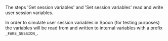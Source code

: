 The steps 'Get session variables' and 'Set session variables' read and write user session variables.

In order to simulate user session variables in Spoon (for testing purposes) the variables will be read from and written
to internal variables with a prefix `_FAKE_SESSION_`.
